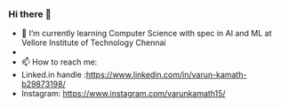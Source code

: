 ### Hi there 👋


- 🌱 I’m currently learning Computer Science with spec in AI and ML at Vellore Institute of Technology Chennai
- 
- 📫 How to reach me: 
- Linked.in handle :https://www.linkedin.com/in/varun-kamath-b29873198/
- Instagram: https://www.instagram.com/varunkamath15/

